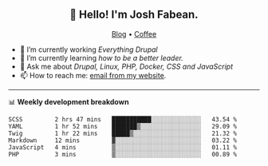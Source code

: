 <h2 align="center">👋 Hello! I'm Josh Fabean.</h2>
<p align="center">
  <a href="https://joshfabean.com">Blog</a> •
  <a href="https://www.buymeacoffee.com/LSxne6Yr4">Coffee</a>
</p>

- 🔭 I’m currently working *Everything Drupal*
- 🌱 I’m currently learning *how to be a better leader.*
- 💬 Ask me about *Drupal, Linux, PHP, Docker, CSS and JavaScript*
- 📫 How to reach me: [email from my website](https://joshfabean.com).

-------

📊 **Weekly development breakdown**
<!--START_SECTION:waka-->

```text
SCSS         2 hrs 47 mins   ███████████░░░░░░░░░░░░░░   43.54 %
YAML         1 hr 52 mins    ███████▒░░░░░░░░░░░░░░░░░   29.09 %
Twig         1 hr 22 mins    █████▒░░░░░░░░░░░░░░░░░░░   21.32 %
Markdown     12 mins         ▓░░░░░░░░░░░░░░░░░░░░░░░░   03.22 %
JavaScript   4 mins          ▒░░░░░░░░░░░░░░░░░░░░░░░░   01.11 %
PHP          3 mins          ▒░░░░░░░░░░░░░░░░░░░░░░░░   00.89 %
```

<!--END_SECTION:waka-->

<!--
**fabean/fabean** is a ✨ _special_ ✨ repository because its `README.md` (this file) appears on your GitHub profile.

Here are some ideas to get you started:

- 🔭 I’m currently working on ...
- 🌱 I’m currently learning ...
- 👯 I’m looking to collaborate on ...
- 🤔 I’m looking for help with ...
- 💬 Ask me about ...
- 📫 How to reach me: ...
- 😄 Pronouns: ...
- ⚡ Fun fact: ...
-->
